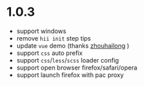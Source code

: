 # 1.0.3

* support windows
* remove `hii init` step tips
* update `vue` demo (thanks [zhouhailong](https://github.com/zhouhailong) )
* support `css` auto prefix
* support `css`/`less`/`scss` loader config
* support open browser firefox/safari/opera
* support launch firefox with pac proxy
